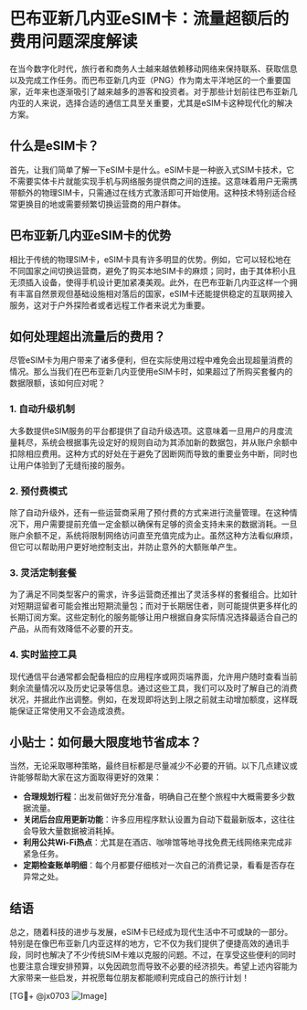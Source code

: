 # 巴布亚新几内亚eSIM卡：流量超额后的费用问题深度解读

在当今数字化时代，旅行者和商务人士越来越依赖移动网络来保持联系、获取信息以及完成工作任务。而巴布亚新几内亚（PNG）作为南太平洋地区的一个重要国家，近年来也逐渐吸引了越来越多的游客和投资者。对于那些计划前往巴布亚新几内亚的人来说，选择合适的通信工具至关重要，尤其是eSIM卡这种现代化的解决方案。

## 什么是eSIM卡？

首先，让我们简单了解一下eSIM卡是什么。eSIM卡是一种嵌入式SIM卡技术，它不需要实体卡片就能实现手机与网络服务提供商之间的连接。这意味着用户无需携带额外的物理SIM卡，只需通过在线方式激活即可开始使用。这种技术特别适合经常更换目的地或需要频繁切换运营商的用户群体。

## 巴布亚新几内亚eSIM卡的优势

相比于传统的物理SIM卡，eSIM卡具有许多明显的优势。例如，它可以轻松地在不同国家之间切换运营商，避免了购买本地SIM卡的麻烦；同时，由于其体积小且无须插入设备，使得手机设计更加紧凑美观。此外，在巴布亚新几内亚这样一个拥有丰富自然景观但基础设施相对落后的国家，eSIM卡还能提供稳定的互联网接入服务，这对于户外探险者或者远程工作者来说尤为重要。

## 如何处理超出流量后的费用？

尽管eSIM卡为用户带来了诸多便利，但在实际使用过程中难免会出现超量消费的情况。那么当我们在巴布亚新几内亚使用eSIM卡时，如果超过了所购买套餐内的数据限额，该如何应对呢？

### 1. 自动升级机制

大多数提供eSIM服务的平台都提供了自动升级选项。这意味着一旦用户的月度流量耗尽，系统会根据事先设定好的规则自动为其添加新的数据包，并从账户余额中扣除相应费用。这种方式的好处在于避免了因断网而导致的重要业务中断，同时也让用户体验到了无缝衔接的服务。

### 2. 预付费模式

除了自动升级外，还有一些运营商采用了预付费的方式来进行流量管理。在这种情况下，用户需要提前充值一定金额以确保有足够的资金支持未来的数据消耗。一旦账户余额不足，系统将限制网络访问直至充值完成为止。虽然这种方法看似麻烦，但它可以帮助用户更好地控制支出，并防止意外的大额账单产生。

### 3. 灵活定制套餐

为了满足不同类型客户的需求，许多运营商还推出了灵活多样的套餐组合。比如针对短期逗留者可能会推出短期流量包；而对于长期居住者，则可能提供更多样化的长期订阅方案。这些定制化的服务能够让用户根据自身实际情况选择最适合自己的产品，从而有效降低不必要的开支。

### 4. 实时监控工具

现代通信平台通常都会配备相应的应用程序或网页端界面，允许用户随时查看当前剩余流量情况以及历史记录等信息。通过这些工具，我们可以及时了解自己的消费状况，并据此作出调整。例如，在发现即将达到上限之前就主动增加额度，这样既能保证正常使用又不会造成浪费。

## 小贴士：如何最大限度地节省成本？

当然，无论采取哪种策略，最终目标都是尽量减少不必要的开销。以下几点建议或许能够帮助大家在这方面取得更好的效果：

- **合理规划行程**：出发前做好充分准备，明确自己在整个旅程中大概需要多少数据流量。
- **关闭后台应用更新功能**：许多应用程序默认设置为自动下载最新版本，这往往会导致大量数据被消耗掉。
- **利用公共Wi-Fi热点**：尤其是在酒店、咖啡馆等地寻找免费无线网络来完成非紧急任务。
- **定期检查账单明细**：每个月都要仔细核对一次自己的消费记录，看看是否存在异常之处。

## 结语

总之，随着科技的进步与发展，eSIM卡已经成为现代生活中不可或缺的一部分。特别是在像巴布亚新几内亚这样的地方，它不仅为我们提供了便捷高效的通讯手段，同时也解决了不少传统SIM卡难以克服的问题。不过，在享受这些便利的同时也要注意合理安排预算，以免因疏忽而导致不必要的经济损失。希望上述内容能为大家带来一些启发，并祝愿每位朋友都能顺利完成自己的旅行计划！

[TG💪+ @jx0703 ![Image](https://github.com/user-attachments/assets/dbca1d08-cadb-493c-b0ec-ad6f7a83f270)]